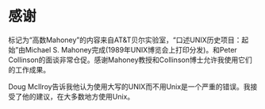 # 感谢

标记为“高数Mahoney”的内容来自AT&T贝尔实验室，“口述UNIX历史项目：起始”由Michael S. Mahoney完成(1989年UNIX博览会上打印分发)。和Peter Collinson的面谈非常仓促。感谢Mahoney教授和Collinson博士允许我使用它们的工作成果。

Doug McIlroy告诉我他认为使用大写的UNIX而不用Unix是一个严重的错误。我接受了他的建议，在大多数地方使用Unix。
